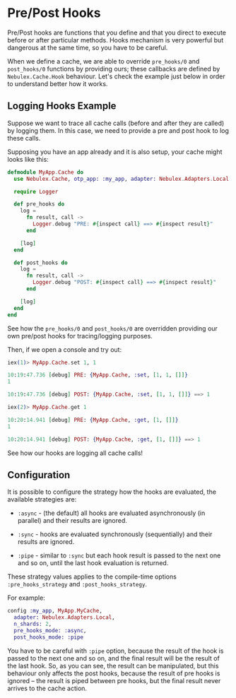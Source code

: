 # Pre/Post Hooks

Pre/Post hooks are functions that you define and that you direct to execute
before or after particular methods. Hooks mechanism is very powerful but
dangerous at the same time, so you have to be careful.

When we define a cache, we are able to override `pre_hooks/0` and `post_hooks/0`
functions by providing ours; these callbacks are defined by `Nebulex.Cache.Hook`
behaviour. Let's check the example just below in order to understand better
how it works.

## Logging Hooks Example

Suppose we want to trace all cache calls (before and after they are called)
by logging them. In this case, we need to provide a pre and post hook to log
these calls.

Supposing you have an app already and it is also setup, your cache might looks
like this:

```elixir
defmodule MyApp.Cache do
  use Nebulex.Cache, otp_app: :my_app, adapter: Nebulex.Adapters.Local

  require Logger

  def pre_hooks do
    log =
      fn result, call ->
        Logger.debug "PRE: #{inspect call} ==> #{inspect result}"
      end

    [log]
  end

  def post_hooks do
    log =
      fn result, call ->
        Logger.debug "POST: #{inspect call} ==> #{inspect result}"
      end

    [log]
  end
end
```

See how the `pre_hooks/0` and `post_hooks/0` are overridden providing our own
pre/post hooks for tracing/logging purposes.

Then, if we open a console and try out:

```elixir
iex(1)> MyApp.Cache.set 1, 1

10:19:47.736 [debug] PRE: {MyApp.Cache, :set, [1, 1, []]}
1

10:19:47.736 [debug] POST: {MyApp.Cache, :set, [1, 1, []]} ==> 1

iex(2)> MyApp.Cache.get 1

10:20:14.941 [debug] PRE: {MyApp.Cache, :get, [1, []]}
1

10:20:14.941 [debug] POST: {MyApp.Cache, :get, [1, []]} ==> 1
```

See how our hooks are logging all cache calls!

## Configuration

It is possible to configure the strategy how the hooks are evaluated,
the available strategies are:

  * `:async` - (the default) all hooks are evaluated asynchronously
    (in parallel) and their results are ignored.

  * `:sync` - hooks are evaluated synchronously (sequentially) and their
    results are ignored.

  * `:pipe` - similar to `:sync` but each hook result is passed to the
    next one and so on, until the last hook evaluation is returned.

These strategy values applies to the compile-time options
`:pre_hooks_strategy` and `:post_hooks_strategy`.

For example:

```elixir
config :my_app, MyApp.MyCache,
  adapter: Nebulex.Adapters.Local,
  n_shards: 2,
  pre_hooks_mode: :async,
  post_hooks_mode: :pipe
```

You have to be careful with `:pipe` option, because the result of the hook is
passed to the next one and so on, and the final result will be the result of
the last hook. So, as you can see, the result can be manipulated, but this
behaviour only affects the post hooks, because the result of pre hooks is
ignored – the result is piped between pre hooks, but the final result never
arrives to the cache action.
